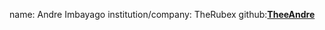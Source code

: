 name: Andre Imbayago
institution/company: TheRubex
github:[**TheeAndre**](https://github.com/TheeAndre)
